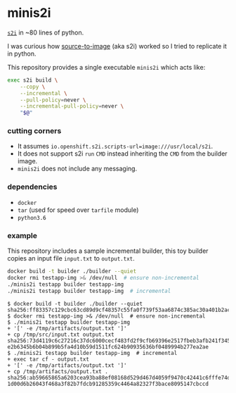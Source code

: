 minis2i
=======

[`s2i`][s2i] in ~80 lines of python.

I was curious how [source-to-image][s2i] (aka s2i) worked so I tried to
replicate it in python.

This repository provides a single executable `minis2i` which acts like:

```bash
exec s2i build \
    --copy \
    --incremental \
    --pull-policy=never \
    --incremental-pull-policy=never \
    "$@"
```

### cutting corners

- It assumes `io.openshift.s2i.scripts-url=image:///usr/local/s2i`.
- It does not support s2i `run` `CMD` instead inheriting the `CMD` from the
  builder image.
- `minis2i` does not include any messaging.

### dependencies

- `docker`
- `tar` (used for speed over `tarfile` module)
- `python3.6`

### example

This repository includes a sample incremental builder, this toy builder
copies an input file `input.txt` to `output.txt`.

```bash
docker build -t builder ./builder --quiet
docker rmi testapp-img >& /dev/null  # ensure non-incremental
./minis2i testapp builder testapp-img
./minis2i testapp builder testapp-img  # incremental
```

```console
$ docker build -t builder ./builder --quiet
sha256:ff83357c129cbc63cd89d9cf48357c55fa0f739f53aa6874c385ac30a401b2ac
$ docker rmi testapp-img >& /dev/null  # ensure non-incremental
$ ./minis2i testapp builder testapp-img
+ '[' -e /tmp/artifacts/output.txt ']'
+ cp /tmp/src/input.txt output.txt
sha256:73d4119c6c27216c37dc6000cecf483fd2f9cfb69396e2517fbeb3afb241f345
e2b6345b6b04b899b5fa4d10b59d1511fc624b90935636bf0489994b277ea2ae
$ ./minis2i testapp builder testapp-img  # incremental
+ exec tar cf - output.txt
+ '[' -e /tmp/artifacts/output.txt ']'
+ cp /tmp/artifacts/output.txt .
sha256:ab59665865a6203cea93ba88ef08168d529d467d4059f9470c42441c6fffe74d
1d00d6b26043f468a3f82b7fdcb91285359c4464a82327f3bace8095147cbccd
```

[s2i]: https://github.com/openshift/source-to-image
